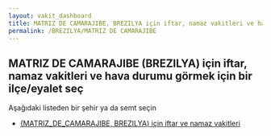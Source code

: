 ```yaml
---
layout: vakit_dashboard
title: MATRIZ DE CAMARAJIBE, BREZILYA için iftar, namaz vakitleri ve hava durumu - ilçe/eyalet seç
permalink: /BREZILYA/MATRIZ DE CAMARAJIBE
---
```


## MATRIZ DE CAMARAJIBE (BREZILYA) için iftar, namaz vakitleri ve hava durumu  görmek için bir ilçe/eyalet seç

Aşağıdaki listeden bir şehir ya da semt seçin

* [ (MATRIZ_DE_CAMARAJIBE, BREZILYA) için iftar ve namaz vakitleri](/BREZILYA/MATRIZ_DE_CAMARAJIBE/)

<script type="text/javascript">
  var GLOBAL_COUNTRY = 'BREZILYA';
  var GLOBAL_CITY = 'MATRIZ DE CAMARAJIBE';
  var GLOBAL_STATE = 'MATRIZ DE CAMARAJIBE';
</script>
